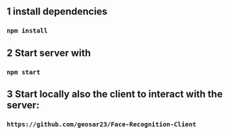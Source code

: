 ## 1 install dependencies
### `npm install`

## 2 Start server with
### `npm start`

## 3 Start locally also the client to interact with the server:
### `https://github.com/geosar23/Face-Recognition-Client`
